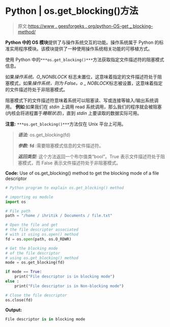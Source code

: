 # Python | os.get_blocking()方法

> 原文:[https://www . geesforgeks . org/python-OS-get _ blocking-method/](https://www.geeksforgeeks.org/python-os-get_blocking-method/)

**Python 中的 OS 模块**提供了与操作系统交互的功能。操作系统属于 Python 的标准实用程序模块。该模块提供了一种使用操作系统相关功能的可移植方式。

使用 Python 中的`***os.get_blocking()***`方法获取指定文件描述符的阻塞模式信息。

如果*操作系统。O_NONBLOCK* 标志未置位，这意味着指定的文件描述符处于阻塞模式，如果*操作系统，则为 False。o _ NOBLOCK*标志被设置，这意味着指定的文件描述符处于非阻塞模式。

阻塞模式下的文件描述符意味着系统可以阻塞读、写或连接等输入/输出系统调用。
**例如**:如果我们在 *stdin* 上调用 read 系统调用，那么我们的程序就会被阻塞(内核会将进程置于*睡眠状态*)，直到 *stdin* 上要读取的数据实际可用。

**注意:** `***os.get_blocking()***`方法仅在 Unix 平台上可用。

> ***语法:*** os.get_blocking(fd)
> 
> ***参数:***
> **fd** :需要阻塞模式信息的文件描述符。
> 
> ***返回类型:*** 这个方法返回一个布尔值类“bool”。True 表示文件描述符处于阻塞模式，而 False 表示文件描述符处于非阻塞模式。

**Code:** Use of os.get_blocking() method to get the blocking mode of a file descriptor

```py
# Python program to explain os.get_blocking() method 

# importing os module 
import os

# File path 
path = "/home / ihritik / Documents / file.txt"

# Open the file and get
# the file descriptor associated
# with it using os.open() method
fd = os.open(path, os.O_RDWR)

# Get the blocking mode
# of the file descriptor
# using os.get_blocking() method
mode = os.get_blocking(fd)

if mode == True:
    print("File descriptor is in blocking mode")
else :
    print("File descriptor is in Non-blocking mode")

# Close the file descriptor
os.close(fd)
```

**Output:**

```py
File descriptor is in blocking mode

```